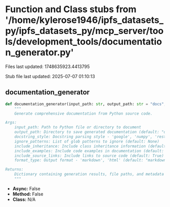 # Function and Class stubs from '/home/kylerose1946/ipfs_datasets_py/ipfs_datasets_py/mcp_server/tools/development_tools/documentation_generator.py'

Files last updated: 1748635923.4413795

Stub file last updated: 2025-07-07 01:10:13

## documentation_generator

```python
def documentation_generator(input_path: str, output_path: str = "docs", docstring_style: str = "google", ignore_patterns: Optional[List[str]] = None, include_inheritance: bool = True, include_examples: bool = True, include_source_links: bool = True, format_type: str = "markdown") -> Dict[str, Any]:
    """
    Generate comprehensive documentation from Python source code.

Args:
    input_path: Path to Python file or directory to document
    output_path: Directory to save generated documentation (default: "docs")
    docstring_style: Docstring parsing style - 'google', 'numpy', 'rest' (default: "google")
    ignore_patterns: List of glob patterns to ignore (default: None)
    include_inheritance: Include class inheritance information (default: True)
    include_examples: Include code examples in documentation (default: True)
    include_source_links: Include links to source code (default: True)
    format_type: Output format - 'markdown', 'html' (default: "markdown")

Returns:
    Dictionary containing generation results, file paths, and metadata
    """
```
* **Async:** False
* **Method:** False
* **Class:** N/A
